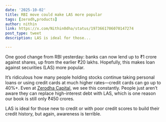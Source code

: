 ```yaml
---
date: '2025-10-02'
title: RBI move could make LAS more popular
tags: [zerodh,products]
author: nithin
link: https://x.com/Nithin0dha/status/1973661706070147274
post_type: tweet
description: LAS is ideal for those...

---
```

One good change from RBI yesterday: banks can now lend up to ₹1 crore against shares, up from the earlier ₹20 lakhs. Hopefully, this makes loan against securities (LAS) more popular.

It’s ridiculous how many people holding stocks continue taking personal loans or using credit cards at much higher rates—credit cards can go up to 40%+. Even at [Zerodha Capital](https://zerodhacapital.com/), we see this constantly. People just aren’t aware they can replace high-interest debt with LAS, which is one reason our book is still only ₹450 crores.

LAS is ideal for those new to credit or with poor credit scores to build their credit history, but again, awareness is terrible.
